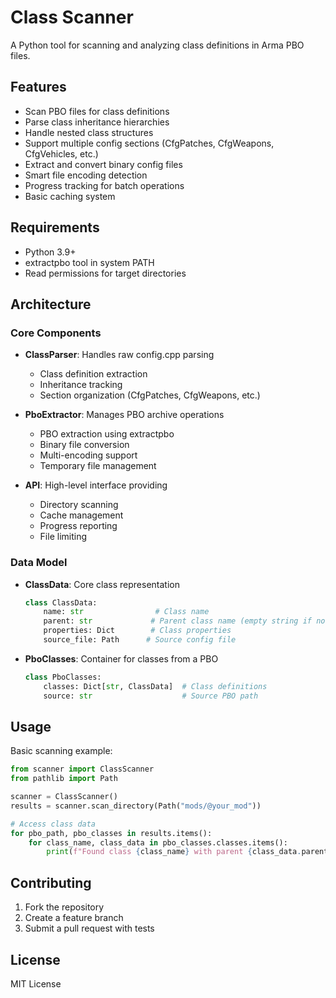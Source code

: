 # Class Scanner

A Python tool for scanning and analyzing class definitions in Arma PBO files.

## Features

- Scan PBO files for class definitions
- Parse class inheritance hierarchies
- Handle nested class structures
- Support multiple config sections (CfgPatches, CfgWeapons, CfgVehicles, etc.)
- Extract and convert binary config files
- Smart file encoding detection
- Progress tracking for batch operations
- Basic caching system

## Requirements

- Python 3.9+
- extractpbo tool in system PATH
- Read permissions for target directories

## Architecture

### Core Components

- **ClassParser**: Handles raw config.cpp parsing
  - Class definition extraction
  - Inheritance tracking
  - Section organization (CfgPatches, CfgWeapons, etc.)

- **PboExtractor**: Manages PBO archive operations
  - PBO extraction using extractpbo
  - Binary file conversion
  - Multi-encoding support
  - Temporary file management

- **API**: High-level interface providing
  - Directory scanning
  - Cache management
  - Progress reporting
  - File limiting

### Data Model

- **ClassData**: Core class representation
  ```python
  class ClassData:
      name: str                # Class name
      parent: str             # Parent class name (empty string if none)
      properties: Dict        # Class properties
      source_file: Path      # Source config file
  ```

- **PboClasses**: Container for classes from a PBO
  ```python
  class PboClasses:
      classes: Dict[str, ClassData]  # Class definitions
      source: str                    # Source PBO path
  ```

## Usage

Basic scanning example:
```python
from scanner import ClassScanner
from pathlib import Path

scanner = ClassScanner()
results = scanner.scan_directory(Path("mods/@your_mod"))

# Access class data
for pbo_path, pbo_classes in results.items():
    for class_name, class_data in pbo_classes.classes.items():
        print(f"Found class {class_name} with parent {class_data.parent}")
```

## Contributing
1. Fork the repository
2. Create a feature branch
3. Submit a pull request with tests

## License
MIT License